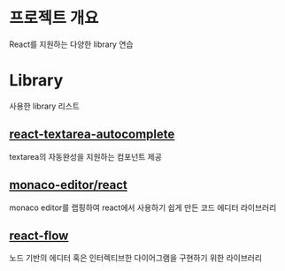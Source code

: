 # 프로젝트 개요
React를 지원하는 다양한 library 연습

# Library
사용한 library 리스트
## [react-textarea-autocomplete](readme/react-textarea-autocomplete.md)
textarea의 자동완성을 지원하는 컴포넌트 제공

## [monaco-editor/react](readme/monaco-editor.md)
monaco editor를 랩핑하여 react에서 사용하기 쉽게 만든 코드 에디터 라이브러리

## [react-flow](readme/react-flow.md)
노드 기반의 에디터 혹은 인터렉티브한 다이어그램을 구현하기 위한 라이브러리


